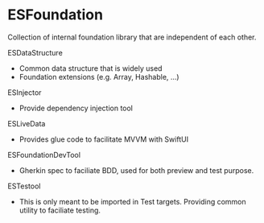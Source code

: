 # ESFoundation

Collection of internal foundation library that are independent of each other.

ESDataStructure
- Common data structure that is widely used
- Foundation extensions (e.g. Array, Hashable, ...)

ESInjector
- Provide dependency injection tool

ESLiveData
- Provides glue code to facilitate MVVM with SwiftUI

ESFoundationDevTool
- Gherkin spec to faciliate BDD, used for both preview and test purpose.

ESTestool
- This is only meant to be imported in Test targets. Providing common utility to faciliate testing.


